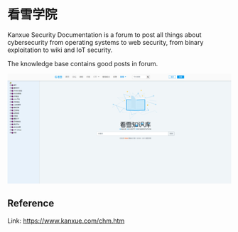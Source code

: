 # 看雪学院

Kanxue Security Documentation is a forum to post all things about cybersecurity from operating systems to web security, from binary exploitation to wiki and IoT security.

The knowledge base contains good posts in forum.

![index](../../assets/kanxue1.png)

## Reference

Link: https://www.kanxue.com/chm.htm


